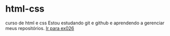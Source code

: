 # html-css
 curso de html e css
Estou estudando git e github e aprendendo a gerenciar meus repositórios.
<a href="https://lucasinf157.github.io/html-css/exercicios/ex014/index.html">Ir para ex026</a>
